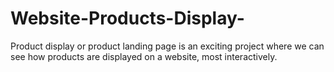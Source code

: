 # Website-Products-Display-
Product display
 or product landing page
is an exciting project
where we can see how products 
are displayed on a website,
most interactively.
